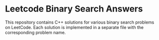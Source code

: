# Leetcode Binary Search Answers

This repository contains C++ solutions for various binary search problems on LeetCode. Each solution is implemented in a separate file with the corresponding problem name.

